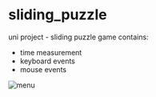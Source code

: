 # sliding_puzzle
uni project - sliding puzzle game
contains:
- time measurement
- keyboard events
- mouse events

![menu](https://github.com/agkittens/sliding_puzzle/blob/main/examples/1.PNG?raw=true)
